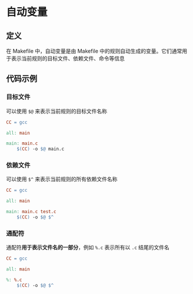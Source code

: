 # 自动变量

## 定义

在 Makefile 中，自动变量是由 Makefile 中的规则自动生成的变量。它们通常用于表示当前规则的目标文件、依赖文件、命令等信息

## 代码示例

### 目标文件

可以使用 `$@` 来表示当前规则的目标文件名称

```makefile
CC = gcc

all: main

main: main.c
	$(CC) -o $@ main.c
```

### 依赖文件

可以使用 `$^` 来表示当前规则的所有依赖文件名称
```makefile
CC = gcc

all: main

main: main.c test.c
	$(CC) -o $@ $^
```

### 通配符

通配符**用于表示文件名的一部分**，例如 `%.c` 表示所有以 `.c` 结尾的文件名

```makefile
CC = gcc

all: main

%: %.c
	$(CC) -o $@ $^
```